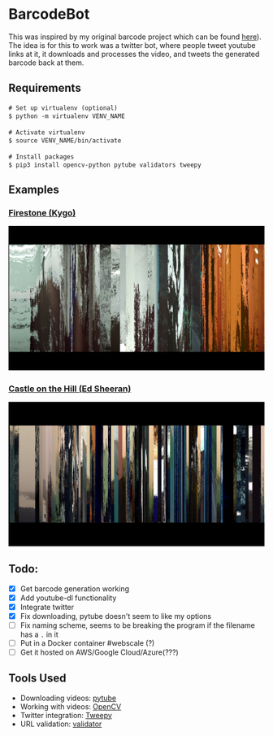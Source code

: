 # BarcodeBot

This was inspired by my original barcode project which can be found [here](https://github.com/AmritHariharan/FilmBarcode2)). The idea is for this to work was a twitter bot, where people tweet youtube links at it, it downloads and processes the video, and tweets the generated barcode back at them.

## Requirements

```
# Set up virtualenv (optional)
$ python -m virtualenv VENV_NAME

# Activate virtualenv
$ source VENV_NAME/bin/activate

# Install packages
$ pip3 install opencv-python pytube validators tweepy
```

## Examples

### [Firestone (Kygo)](https://www.youtube.com/watch?v=9Sc-ir2UwGU)

![Firestone (Kygo)](images/firestone.png)

### [Castle on the Hill (Ed Sheeran)](https://www.youtube.com/watch?v=K0ibBPhiaG0)

![Castle on the Hill (Ed Sheeran)](images/castle.png)

## Todo:
- [x] Get barcode generation working
- [x] Add youtube-dl functionality
- [x] Integrate twitter
- [x] Fix downloading, pytube doesn't seem to like my options
- [ ] Fix  naming scheme, seems to be breaking the program if the filename has a `.` in it
- [ ] Put in a Docker container #webscale (?)
- [ ] Get it hosted on AWS/Google Cloud/Azure(???)

## Tools Used

- Downloading videos: [pytube](https://github.com/nficano/pytube)
- Working with videos: [OpenCV](http://opencv-python-tutroals.readthedocs.io/en/latest/)
- Twitter integration: [Tweepy](http://www.tweepy.org/)
- URL validation: [validator](https://github.com/kvesteri/validators)
